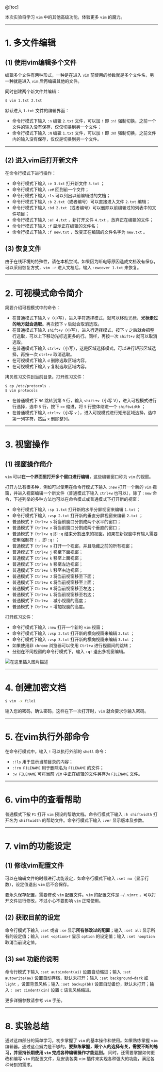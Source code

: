 
@[toc]
 
本次实验将学习 `vim` 中的其他高级功能，体验更多 `vim` 的魔力。

---
# 1. 多文件编辑
## (1) 使用vim编辑多个文件
编辑多个文件有两种形式，一种是在进入 `vim` 前使用的参数就是多个文件名，另一种就是进入 `vim` 后再编辑其他的文件。 

同时创建两个新文件并编辑：
```bash
$ vim 1.txt 2.txt
```
默认进入 `1.txt` 文件的编辑界面：
- 命令行模式下输入 `:n` 编辑 `2.txt` 文件，可以加 `!` 即 `:n!` 强制切换，之前一个文件的输入没有保存，仅仅切换到另一个文件；
- 命令行模式下输入 `:N` 编辑 `1.txt` 文件，可以加 `!` 即 `:N!` 强制切换，之前文件内的输入没有保存，仅仅是切换到另一个文件。

---
## (2) 进入vim后打开新文件
在命令行模式下进行操作：
- 命令行模式下输入 `:e 3.txt` 打开新文件 `3.txt` ；
- 命令行模式下输入 `:e#` 回到前一个文件；
-  命令行模式下输入 `:ls` 可以列出以前编辑过的文档；
- 命令行模式下输入 `:b 2.txt`（或者编号）可以直接进入文件 `2.txt` 编辑；
 - 命令行模式下输入 `:bd 2.txt`（或者编号）可以删除以前编辑过的列表中的文件项目；
 - 命令行模式下输入 `:e! 4.txt` ，新打开文件 `4.txt` ，放弃正在编辑的文件；
- 命令行模式下输入 `:f` 显示正在编辑的文件名；
- 命令行模式下输入 `:f new.txt` ，改变正在编辑的文件名字为 `new.txt` 。

## (3) 恢复文件
由于在线环境的特殊性，请在本机尝试。如果因为断电等原因造成文档没有保存，可以采用恢复方式，`vim -r` 进入文档后，输入 `:ewcover 1.txt` 来恢复。

---
# 2. 可视模式命令简介
简要介绍可视模式中的命令：
- 在普通模式下输入 `v`（小写），进入字符选择模式，就可以移动光标，**光标走过的地方就会选取**。再次按下 `v` 后就会取消选取。
- 在普通模式下输入 `shift+v`（小写），进入行选择模式，按下 `v` 之后就会把整行选取，可以上下移动光标选更多的行。同样，再按一次 `shift+v` 就可以取消选取。
 -  在普通模式下输入 `ctrl+v`（小写），这是区域选择模式，可以进行矩形区域选择，再按一次 `ctrl+v` 取消选取。
-  在可视模式下输入 `d` 删除选取区域内容。
 -  在可视模式下输入 `y` 复制选取区域内容。

 
拷贝练习文件到当前目录，打开练习文件：
```bash
$ cp /etc/protocols .
$ vim protocols
```
- 在普通模式下 `9G` 跳转到第 `9` 行，输入 `shift+v`（小写 V），进入可视模式进行行选择，选中 `5` 行，按下 `>>` 缩进，将 `5` 行整体缩进一个 `shiftwidth` ；
-   在普通模式下输入 `ctrl+v`（小写 `v` ），进入可视模式进行矩形区域选择，选中第一列字符，然后 `x` 删除整列。 

---
# 3. 视窗操作
## (1) 视窗操作简介
`vim` 可以**在一个界面里打开多个窗口进行编辑**，这些编辑窗口称为 `vim` 的视窗。 

打开方法有很多种，例如可以使用在命令行模式下输入  `:new` 打开一个新的 `vim` 视窗，并进入视窗编辑一个新文件（普通模式下输入 `ctrl+w` 也可以），除了 `:new` 命令，下述列举的多种方法也可以在命令模式或普通模式下打开新的视窗： 
- 命令行模式下输入 `:sp 1.txt` 打开新的水平分屏视窗来编辑 `1.txt` ；
- 命令行模式下输入 `:vsp 2.txt` 打开新的垂直分屏视窗来编辑 `2.txt` ；
- 普通模式下 `Ctrl+w s` 将当前窗口分割成两个水平的窗口；
 - 普通模式下 `Ctrl+w v` 将当前窗口分割成两个垂直的窗口；
 - 普通模式下 `Ctrl+w q` 即 `:q` 结束分割出来的视窗。如果在新视窗中有输入需要使用强制符 `!` ，即 `:q!` ；
- 普通模式下 `Ctrl+w o` 打开一个视窗，并且隐藏之前的所有视窗；
- 普通模式下 `Ctrl+w j` 移至下面视窗；
- 普通模式下 `Ctrl+w k` 移至上面视窗；
- 普通模式下 `Ctrl+w h` 移至左边视窗；
- 普通模式下 `Ctrl+w l` 移至右边视窗；
- 普通模式下 `Ctrl+w J` 将当前视窗移至下面；
- 普通模式下 `Ctrl+w K` 将当前视窗移至上面；
- 普通模式下 `Ctrl+w H` 将当前视窗移至左边；
- 普通模式下 `Ctrl+w L` 将当前视窗移至右边；
- 普通模式下 `Ctrl+w -` 减小视窗的高度；
- 普通模式下 `Ctrl+w +` 增加视窗的高度。

 

打开练习文件：
- 命令行模式下输入 `:new` 打开一个新的 `vim` 视窗；
-  命令行模式下输入 `:vsp 2.txt` 打开新的横向视窗来编辑 `2.txt` ；
-  命令行模式下输入 `:vsp 3.txt` 打开新的横向视窗来编辑 `3.txt` ；
-  如果使用非 `chrome` 浏览器可以使用 `Ctrl+w` 进行视窗间的跳转；
- 分别在不同视窗的命令行模式下，输入 `:q!` 退出多视窗编辑。

![在这里插入图片描述](https://img-blog.csdnimg.cn/20200908174902996.gif#pic_center)


---
# 4. 创建加密文档
```bash
$ vim -x file1
```
输入您的密码，确认密码。这样在下一次打开时，`vim`  就会要求你输入密码。

---
# 5. 在vim执行外部命令
在命令行模式中，输入 `!` 可以执行外部的 `shell` 命令：
- `:!ls` 用于显示当前目录的内容；
- `:!rm FILENAME` 用于删除名为 `FILENAME` 的文件；
- `:w FILENAME` 可将当前 `VIM` 中正在编辑的文件另存为 `FILENAME` 文件。

---
# 6. vim中的查看帮助
普通模式下按 `F1` 打开 `vim` 预设的帮助文档。命令行模式下输入 `:h shiftwidth` 打开名为 `shiftwidth` 的帮助文件。命令行模式下输入 `:ver` 显示版本及参数。

---
# 7. vim的功能设定
## (1) 修改vim配置文件
可以在编辑文件的时候进行功能设定，如命令行模式下输入 `:set nu`（显示行数），设定值退出 `vim` 后不会保存。

要永久保存配置，需要修改 `vim` 配置文件。`vim` 的配置文件是 `~/.vimrc` ，可以打开文件进行修改，不过小心不要影响 `vim` 正常使用。

## (2) 获取目前的设定
命令行模式下输入 `:set` 或者 `:se` 显示**所有修改过的配置**；输入 `:set all` 显示所有的设定值；输入 `:set <option>?` 显示 `option` 的设定值；输入 `:set nooption`  取消当前设定值。

## (3) set 功能的说明
命令行模式下输入 `:set autoindent(ai)` 设置自动缩进；输入 `:set autowrite(aw)` 设置自动存档，默认未打开；输入 `:set background=dark` 或 `light` ，设置背景风格；输入 `:set backup(bk)` 设置自动备份，默认未打开；输入 `: set cindent(cin)` 设置 `C` 语言风格缩进。

更多详细参数请参考 `vim` 手册。

---
# 8. 实验总结
通过这四部分的简单学习，初步掌握了 `vim` 的基本操作和使用。如果熟练掌握 `vim` 编辑器，通过这点努力是不够的。**要熟练掌握，跟个人的选择有关，需要不断的练习，并坚持长期使用 `vim` 完成各种编辑操作才能达到。** 同时，还需要掌握如何更改和编写 `vim` 的配置文件，及安装各类 `vim` 插件来实现各种强大的功能，满足各种苛刻的需求。
